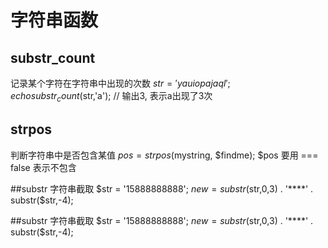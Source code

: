 # 字符串函数
## substr_count
记录某个字符在字符串中出现的次数
$str=' yauiopajaql';
echo substr_count($str,'a');
// 输出3, 表示a出现了3次

## strpos
判断字符串中是否包含某值
$pos = strpos($mystring, $findme);
$pos 要用 === false 表示不包含

##substr 字符串截取
$str = '15888888888';
$new = substr($str,0,3) . '****' . substr($str,-4);

##substr 字符串截取
$str = '15888888888';
$new = substr($str,0,3) . '****' . substr($str,-4);